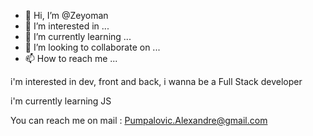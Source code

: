 - 👋 Hi, I’m @Zeyoman
- 👀 I’m interested in ...
- 🌱 I’m currently learning ...
- 💞️ I’m looking to collaborate on ...
- 📫 How to reach me ...

<!---
Zeyoman/Zeyoman is a ✨ special ✨ repository because its `README.md` (this file) appears on your GitHub profile.
You can click the Preview link to take a look at your changes.
--->

i'm interested in dev, front and back, i wanna be a Full Stack developer

i'm currently learning JS

You can reach me on mail : Pumpalovic.Alexandre@gmail.com

